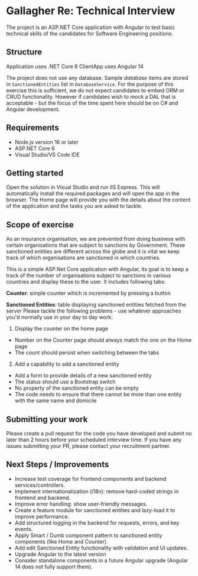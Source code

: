 # Gallagher Re: Technical Interview

The project is an ASP.NET Core application with Angular to test basic technical skills of the candidates for Software Engineering positions.

## Structure

Application uses .NET Core 6
ClientApp uses Angular 14

The project does not use any database. Sample _database_ items are stored in `SanctionedEntities` list in `DatabaseService`. For the purpose of this exercise this is sufficient, we do not expect candidates to embed ORM or CRUD functionality. However if candidates wish to mock a DAL that is acceptable - but the focus of the time spent here should be on C# and Angular development.

## Requirements

- Node.js version 16 or later
- ASP.NET Core 6
- Visual Studio/VS Code IDE

## Getting started

Open the solution in Visual Studio and run IIS Express. This will automatically install the required packages and will open the app in the browser. The Home page will provide you with the details about the content of the application and the tasks you are asked to tackle.

## Scope of exercise

As an insurance organisation, we are prevented from doing business with certain organisations that are subject to sanctions by Government. These sanctioned entities are different across the globe and it is vital we keep track of which organisations are sanctioned in which countries.

This is a simple ASP.Net Core application with Angular, its goal is to keep a track of the number of organisations subject to sanctions in various countries and display these to the user. It includes following tabs:

**Counter**: simple counter which is incremented by pressing a button

**Sanctioned Entities**: table displaying sanctioned entities fetched from the server
Please tackle the following problems - use whatever approaches you'd normally use in your day to day work:

1. Display the counter on the home page

- Number on the Counter page should always match the one on the Home page
- The count should persist when switching between the tabs

2. Add a capability to add a sanctioned entity

- Add a form to provide details of a new sanctioned entity
- The status should use a Bootstrap switch
- No property of the sanctioned entity can be empty
- The code needs to ensure that there cannot be more than one entity with the same name and domicile

## Submitting your work

Please create a pull request for the code you have developed and submit no later than 2 hours before your scheduled interview time. If you have any issues submitting your PR, please contact your recruitment partner.

## Next Steps / Improvements

- Increase test coverage for frontend components and backend services/controllers.
- Implement internationalization (i18n): remove hard-coded strings in frontend and backend.
- Improve error handling: show user-friendly messages.
- Create a feature module for sanctioned entities and lazy-load it to improve performance.
- Add structured logging in the backend for requests, errors, and key events.
- Apply Smart / Dumb component pattern to sanctioned entity components (like Home and Counter).
- Add edit Sanctioned Entity functionality with validation and UI updates.
- Upgrade Angular to the latest version
- Consider standalone components in a future Angular upgrade (Angular 14 does not fully support them).
